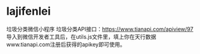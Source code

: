 # lajifenlei
垃圾分类微信小程序
垃圾分类API接口：https://www.tianapi.com/apiview/97
导入到微信开发者工具后，在utils.js文件里，填上你在天行数据www.tianapi.com注册后获得的apikey即可使用。
